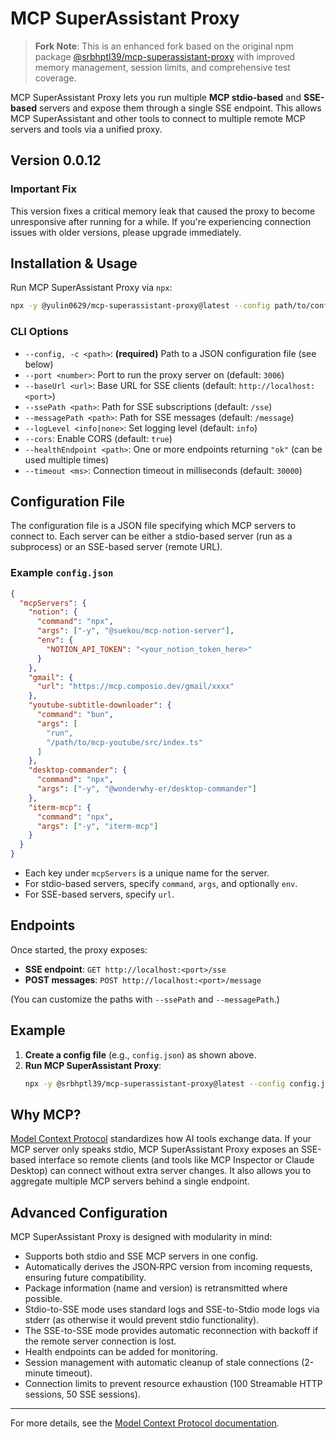 # MCP SuperAssistant Proxy

> **Fork Note**: This is an enhanced fork based on the original npm package [@srbhptl39/mcp-superassistant-proxy](https://www.npmjs.com/package/@srbhptl39/mcp-superassistant-proxy) with improved memory management, session limits, and comprehensive test coverage.

MCP SuperAssistant Proxy lets you run multiple **MCP stdio-based** and **SSE-based** servers and expose them through a single SSE endpoint. This allows MCP SuperAssistant and other tools to connect to multiple remote MCP servers and tools via a unified proxy.

## Version 0.0.12

### Important Fix
This version fixes a critical memory leak that caused the proxy to become unresponsive after running for a while. If you're experiencing connection issues with older versions, please upgrade immediately.

## Installation & Usage

Run MCP SuperAssistant Proxy via `npx`:

```bash
npx -y @yulin0629/mcp-superassistant-proxy@latest --config path/to/config.json
```

### CLI Options

- `--config, -c <path>`: **(required)** Path to a JSON configuration file (see below)
- `--port <number>`: Port to run the proxy server on (default: `3006`)
- `--baseUrl <url>`: Base URL for SSE clients (default: `http://localhost:<port>`)
- `--ssePath <path>`: Path for SSE subscriptions (default: `/sse`)
- `--messagePath <path>`: Path for SSE messages (default: `/message`)
- `--logLevel <info|none>`: Set logging level (default: `info`)
- `--cors`: Enable CORS (default: `true`)
- `--healthEndpoint <path>`: One or more endpoints returning `"ok"` (can be used multiple times)
- `--timeout <ms>`: Connection timeout in milliseconds (default: `30000`)

## Configuration File

The configuration file is a JSON file specifying which MCP servers to connect to. Each server can be either a stdio-based server (run as a subprocess) or an SSE-based server (remote URL).

### Example `config.json`

```json
{
  "mcpServers": {
    "notion": {
      "command": "npx",
      "args": ["-y", "@suekou/mcp-notion-server"],
      "env": {
        "NOTION_API_TOKEN": "<your_notion_token_here>"
      }
    },
    "gmail": {
      "url": "https://mcp.composio.dev/gmail/xxxx"
    },
    "youtube-subtitle-downloader": {
      "command": "bun",
      "args": [
        "run",
        "/path/to/mcp-youtube/src/index.ts"
      ]
    },
    "desktop-commander": {
      "command": "npx",
      "args": ["-y", "@wonderwhy-er/desktop-commander"]
    },
    "iterm-mcp": {
      "command": "npx",
      "args": ["-y", "iterm-mcp"]
    }
  }
}
```

- Each key under `mcpServers` is a unique name for the server.
- For stdio-based servers, specify `command`, `args`, and optionally `env`.
- For SSE-based servers, specify `url`.

## Endpoints

Once started, the proxy exposes:
- **SSE endpoint**: `GET http://localhost:<port>/sse`
- **POST messages**: `POST http://localhost:<port>/message`

(You can customize the paths with `--ssePath` and `--messagePath`.)

## Example

1. **Create a config file** (e.g., `config.json`) as shown above.
2. **Run MCP SuperAssistant Proxy**:
   ```bash
   npx -y @srbhptl39/mcp-superassistant-proxy@latest --config config.json --port 3006
   ```

## Why MCP?

[Model Context Protocol](https://spec.modelcontextprotocol.io/) standardizes how AI tools exchange data. If your MCP server only speaks stdio, MCP SuperAssistant Proxy exposes an SSE-based interface so remote clients (and tools like MCP Inspector or Claude Desktop) can connect without extra server changes. It also allows you to aggregate multiple MCP servers behind a single endpoint.

## Advanced Configuration

MCP SuperAssistant Proxy is designed with modularity in mind:
- Supports both stdio and SSE MCP servers in one config.
- Automatically derives the JSON‑RPC version from incoming requests, ensuring future compatibility.
- Package information (name and version) is retransmitted where possible.
- Stdio-to-SSE mode uses standard logs and SSE-to-Stdio mode logs via stderr (as otherwise it would prevent stdio functionality).
- The SSE-to-SSE mode provides automatic reconnection with backoff if the remote server connection is lost.
- Health endpoints can be added for monitoring.
- Session management with automatic cleanup of stale connections (2-minute timeout).
- Connection limits to prevent resource exhaustion (100 Streamable HTTP sessions, 50 SSE sessions).

---

For more details, see the [Model Context Protocol documentation](https://modelcontextprotocol.io/).


